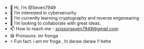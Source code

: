 - 👋 Hi, I’m @Seven7949
- 👀 I’m interested in cybersecurity 
- 🌱 I’m currently learning cryptography and reverse engenearing 
- 💞️ I’m looking to collaborate with great ideas.
- 📫 How to reach me - scissorseven7949@gmail.com
- 😄 Pronouns: mr fronga 
- ⚡ Fun fact: i am mr froga , hi daraw daraw !! hehe

<!---
Seven7949/Seven7949 is a ✨ special ✨ repository because its `README.md` (this file) appears on your GitHub profile.
You can click the Preview link to take a look at your changes.
--->
